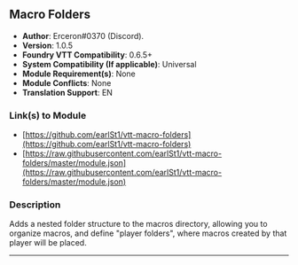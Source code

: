 ## Macro Folders

* **Author**: Erceron#0370 (Discord).
* **Version**: 1.0.5
* **Foundry VTT Compatibility**: 0.6.5+
* **System Compatibility (If applicable)**: Universal
* **Module Requirement(s)**: None
* **Module Conflicts**: None
* **Translation Support**: EN

### Link(s) to Module
* [https://github.com/earlSt1/vtt-macro-folders](https://github.com/earlSt1/vtt-macro-folders) 
* [https://raw.githubusercontent.com/earlSt1/vtt-macro-folders/master/module.json](https://raw.githubusercontent.com/earlSt1/vtt-macro-folders/master/module.json)

### Description
Adds a nested folder structure to the macros directory, allowing you to organize macros, and define "player folders", where macros created by that player will be placed.

---

